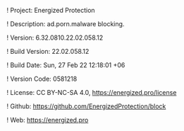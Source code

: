 ! Project: Energized Protection

! Description: ad.porn.malware blocking.

! Version: 6.32.0810.22.02.058.12

! Build Version: 22.02.058.12

! Build Date: Sun, 27 Feb 22 12:18:01 +06

! Version Code: 0581218

! License: CC BY-NC-SA 4.0, https://energized.pro/license

! Github: https://github.com/EnergizedProtection/block

! Web: https://energized.pro
